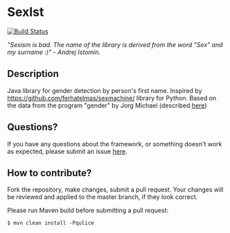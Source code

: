 # SexIst
[![Build Status](https://travis-ci.org/aistomin/sexist.svg?branch=master)](https://travis-ci.org/aistomin/sexist)

_"Sexism is bad. The name of the library is derived from the word "Sex" and my surname :)" - Andrej Istomin._
   
## Description

Java library for gender detection by person's first name. Inspired by https://github.com/ferhatelmas/sexmachine/ library for Python. Based on the data from the program "gender" by Jorg Michael (described [here](https://autohotkey.com/board/topic/20260-gender-verification-by-forename-cmd-line-tool-db/))

## Questions?
If you have any questions about the framework, or something doesn't work as
 expected, please submit an issue [here](https://github.com/aistomin/sexist/issues/new/choose).

## How to contribute?
Fork the repository, make changes, submit a pull request. Your changes will be
 reviewed and applied to the master branch, if they look correct.

Please run Maven build before submitting a pull request:

```
$ mvn clean install -Pqulice
```